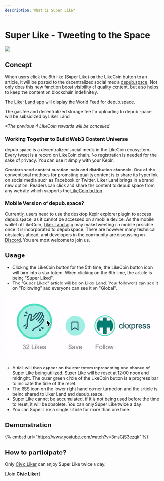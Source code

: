 ```yaml
---
description: What is Super Like?
---
```


# Super Like - Tweeting to the Space

![](https://gblobscdn.gitbook.com/assets%2F-LL4mdaVjNgL6A1--PV0%2F-MDKKfTTMClruYgMEN2z%2F-MDKL9uOAcQBWwTt-7PY%2Flikecoin\_ad92\_super\_like\_dragonball.png?alt=media\&token=aebf61cf-24c0-4d70-9cce-a582d82122e8)

## Concept

When users click the 6th like (Super Like) on the LikeCoin button to an article, it will be posted to the decentralized social media [depub.space](../depub.space/). Not only does this new function boost visibility of quality content, but also helps to keep the content on blockchain indefinitely.

The [Liker Land app](https://liker.land/getapp) will display the World Feed for depub.space.

The gas fee and decentralized storage fee for uploading to depub.space will be subsidized by Liker Land.&#x20;

_\*The previous 4 LikeCoin rewards will be cancelled._

### **Working Together to Build Web3 Content Universe**

depub.space is a decentralized social media in the LikeCoin ecosystem. Every tweet is a record on LikeCoin chain. No registration is needed for the sake of privacy. You can use it simply with your Keplr.

Creators need content curation tools and distribution channels. One of the conventional methods for promoting quality content is to share its hyperlink on social media such as Facebook or Twitter. Liker Land brings in a brand new option: Readers can click and share the content to depub.space from any website which supports the [LikeCoin button](../creator/).

### Mobile Version of depub.space?

Currently, users need to use the desktop Keplr explorer plugin to access depub.space, as it cannot be accessed on a mobile device. As the mobile wallet of LikeCoin, [Liker Land app](https://liker.land/getapp) may make tweeting on mobile possible once it is incorporated to depub.space. There are however many technical obstacles ahead, and developers in the community are discussing on [Discord](http://discord.gg/likecoin). You are most welcome to join us.

## Usage <a href="#zen-yang-can-yu" id="zen-yang-can-yu"></a>

* Clicking the LikeCoin button for the 5th time, the LikeCoin button icon will turn into a star totem. When clicking on the 6th time, the article is being "Super Liked".
* The "Super Liked" article will be on Liker Land. Your followers can see it on "Following" and everyone can see it on "Global".

![](../../.gitbook/assets/superlike.gif)

* A tick will then appear on the star totem representing one chance of Super Like being utilized. Super Like will be reset at 12:00 noon and midnight. The outer green circle of the LikeCoin button is a progress bar to indicate the time of the reset.
* The RSS icon on the lower right hand corner turned on and the article is being shared to Liker Land and depub.space.
* Super Like cannot be accumulated, if it is not being used before the time to reset, it will be obsolete. You can only Super Like twice a day.
* You can Super Like a single article for more than one time.



## **Demonstration**

{% embed url="https://www.youtube.com/watch?v=3msGjS3ezqk" %}

## **How to participate?** <a href="#zen-yang-can-yu" id="zen-yang-can-yu"></a>

Only [Civic Liker](../civic-liker/) can enjoy Super Like twice a day.

\[[Join **Civic Liker**](../civic-liker/be-a-civic-liker.md)]
